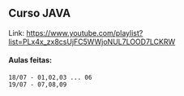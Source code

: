 ## Curso JAVA

Link: https://www.youtube.com/playlist?list=PLx4x_zx8csUjFC5WWjoNUL7LOOD7LCKRW

#### Aulas feitas:
```
18/07 - 01,02,03 ... 06
19/07 - 07,08,09
```
